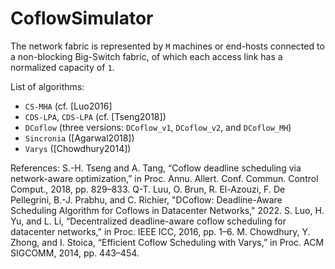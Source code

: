 # CoflowSimulator

The network fabric is represented by `M` machines or end-hosts connected to a non-blocking Big-Switch fabric, of which each access link has a normalized capacity of `1`.

List of algorithms:
- `CS-MHA` (cf. [Luo2016]
- `CDS-LPA`, `CDS-LPA` (cf. [Tseng2018])
- `DCoflow` (three versions: `DCoflow_v1`, `DCoflow_v2`, and `DCoflow_MH`)
- `Sincronia` ([Agarwal2018])
- `Varys` ([Chowdhury2014])

References:
S.-H. Tseng and A. Tang, “Coflow deadline scheduling via network-aware optimization,” in Proc. Annu. Allert. Conf. Commun. Control Comput., 2018, pp. 829–833.
Q-T. Luu, O. Brun, R. El-Azouzi, F. De Pellegrini, B.-J. Prabhu, and C. Richier, "DCoflow: Deadline-Aware Scheduling Algorithm for Coflows in Datacenter Networks," 2022.
S. Luo, H. Yu, and L. Li, “Decentralized deadline-aware coflow scheduling for datacenter networks,” in Proc. IEEE ICC, 2016, pp. 1–6.
M. Chowdhury, Y. Zhong, and I. Stoica, “Efficient Coflow Scheduling with Varys,” in Proc. ACM SIGCOMM, 2014, pp. 443–454.
